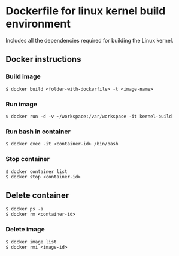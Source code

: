 # Dockerfile for linux kernel build environment

Includes all the dependencies required for building the Linux kernel.

## Docker instructions

### Build image
```
$ docker build <folder-with-dockerfile> -t <image-name>
```

### Run image
```
$ docker run -d -v ~/workspace:/var/workspace -it kernel-build
```

### Run bash in container
```
$ docker exec -it <container-id> /bin/bash
```


### Stop container
```
$ docker container list
$ docker stop <container-id>
```

## Delete container
```
$ docker ps -a
$ docker rm <container-id>
```

### Delete image
```
$ docker image list
$ docker rmi <image-id>
```

